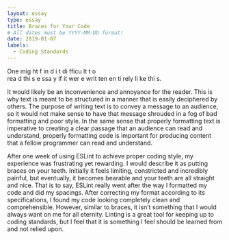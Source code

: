 ```yaml
---
layout: essay
type: essay
title: Braces for Your Code
# All dates must be YYYY-MM-DD format!
date: 2019-01-07
labels:
  - Coding Standards
---
```

One mig ht f in d i t	di fficu lt t o 	
	rea d thi s  e ssa y		 if it
wer e writ ten		 en ti rely li ke thi s.
				      
It would likely be an inconvenience and annoyance for the reader. This is why text is meant to be structured in a manner that is easily deciphered by others. The purpose of writing text is to convey a message to an audience, so it would not make sense to have that message shrouded in a fog of bad formatting and poor style. In the same sense that properly formatting text is imperative to creating a clear passage that an audience can read and understand, properly formatting code is important for producing content that a fellow programmer can read and understand.

After one week of using ESLint to achieve proper coding style, my experience was frustrating yet rewarding.  I would describe it as putting braces on your teeth. Initially it feels limiting, constricted and incredibly painful, but eventually, it becomes bearable and your teeth are all straight and nice. That is to say, ESLint really went after the way I formatted my code and did my spacings. After correcting my format according to its specifications, I found my code looking completely clean and comprehensible. However, similar to braces, it isn’t something that I would always want on me for all eternity. Linting is a great tool for keeping up to coding standards, but I feel that it is something I feel should be learned from and not relied upon.  
